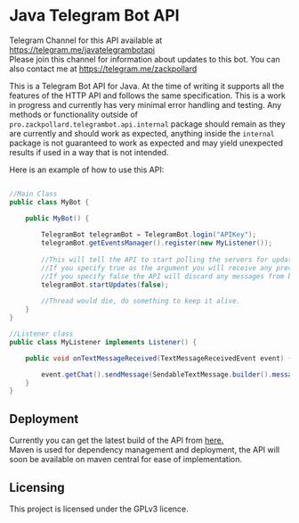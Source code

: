 # Java Telegram Bot API

Telegram Channel for this API available at https://telegram.me/javatelegrambotapi   
Please join this channel for information about updates to this bot.
You can also contact me at https://telegram.me/zackpollard

This is a Telegram Bot API for Java. At the time of writing it supports all the features of the HTTP API and follows the same specification. This is a work in progress and currently has very minimal error handling and testing. Any methods or functionality outside of `pro.zackpollard.telegrambot.api.internal` package should remain as they are currently and should work as expected, anything inside the `internal` package is not guaranteed to work as expected and may yield unexpected results if used in a way that is not intended.

Here is an example of how to use this API:

```java

//Main Class
public class MyBot {

    public MyBot() {
    
        TelegramBot telegramBot = TelegramBot.login("APIKey");
        telegramBot.getEventsManager().register(new MyListener());
        
        //This will tell the API to start polling the servers for updates
        //If you specify true as the argument you will receive any previous messages before the bot started.
        //If you specify false the API will discard any messages from before the bot was started.
        telegramBot.startUpdates(false);
        
        //Thread would die, do something to keep it alive.
    }
}

//Listener class
public class MyListener implements Listener() {

    public void onTextMessageReceived(TextMessageReceivedEvent event) {

        event.getChat().sendMessage(SendableTextMessage.builder().message("You sent me a text based message!").replyTo(event.getMessage()).build(), telegramBot);
    }
}
```
## Deployment

Currently you can get the latest build of the API from [here.](http://ci.zackpollard.pro/job/JavaTelegram-Bot-API/lastSuccessfulBuild/pro.zackpollard.telegrambot.api$jtelegram-botapi/)  
Maven is used for dependency management and deployment, the API will soon be available on maven central for ease of implementation.

## Licensing

This project is licensed under the GPLv3 licence.
